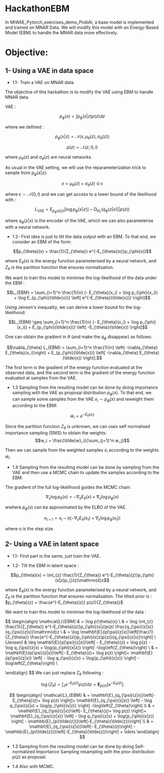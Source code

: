 # HackathonEBM

  

In MIWAE_Pytorch_exercises_demo_ProbAI, a base model is implemented and trained on MNAR Data. We will modify this model with an Energy-Based Model (EBM) to handle the MNAR data more effectively.

  
  

# Objective:
  

 ## 1-  Using a VAE in data space

- 1.1- Train a VAE on MNAR data.

The objective of this hackathon is to modify the VAE using EBM to handle MNAR data.

VAE :

$$p_{\phi}(x) = \int p_{\phi}(x|z)p(z)dz$$

where we defined :

$$p_{\phi}(x|z) = \mathcal{N}(x; \mu_{\theta}(z), \sigma_{\theta}(z))$$

$$p(z) = \mathcal{N}(z; 0, I)$$

where $\mu_{\theta}(z)$ and $\sigma_{\theta}(z)$ are neural networks.

  

As usual in the VAE setting, we will use the reparameterization trick to sample from $p_{\phi}(x|z)$:

$$x = \mu_{\theta}(z) + \sigma_{\theta}(z) \odot \epsilon$$

where $\epsilon \sim \mathcal{N}(0, I)$ and we can get access to a lower bound of the likelihood with :

  

$$L_{VAE} = E_{p_{\phi}(x|z)} \left[ \log p_{\phi}(x|z) \right] - D_{KL}(q_{\phi}(z|x) || p(z))$$

  

where $q_{\phi}(z|x)$ is the encoder of the VAE, which we can also parameterise with a neural network.

  
  

- 1.2- First idea is just to tilt the data output with an EBM. To that end, we consider an EBM of the form:

$$p_{\theta}(x) = \frac{1}{Z_{\theta}} e^{-E_{\theta}(x)}p_{\phi(x)}$$

where $E_{\theta}(x)$ is the energy function parameterised by a neural network, and $Z_{\theta}$ is the partition function that ensures normalisation.

  

We want to train this model to minimise the log-likelihood of the data under the EBM :

$$L_{EBM} = \sum_{i=1}^n \frac{1}{n} (- E_{\theta}(x_i) + \log p_{\phi}(x_i)) + \log E_{p_{\phi}(\tilde{x})} \left[ e^{-E_{\theta}(\tilde{x})} \right]$$

  

Using Jensen's inequality, we can derive a lower bound for the log-likelihood:

$$L_{EBM} \geq \sum_{i=1}^n \frac{1}{n} (- E_{\theta}(x_i) + \log p_{\phi}(x_i)) + E_{p_{\phi}(\tilde{x})} \left[ -E_{\theta}(\tilde{x}) \right]$$

  

One can obtain the gradient in $\theta$ (and make the $q_{\phi}$ disappear) as follows:

  

$$\nabla_{\theta} L_{EBM} = \sum_{i=1}^n \frac{1}{n} \left( -\nabla_{\theta} E_{\theta}(x_i)\right) + E_{p_{\phi}(\tilde{x})} \left[ -\nabla_{\theta} E_{\theta}(\tilde{x}) \right].$$

  

The first term is the gradient of the energy function evaluated at the observed data, and the second term is the gradient of the energy function evaluated at samples from the VAE.

- 1.3 Sampling from the resulting model can be done by doing importance sampling with the VAE as proposal distribution $p_{\phi}(x)$. To that end, we can sample some samples from the VAE $x_i \sim p_{\phi}(x)$ and reweight them according to the EBM:

$$\tilde{w}_i = e^{-E_{\theta}(x_i)}$$

Since the partition function $Z_{\theta}$ is unknown, we can uses self normalised importance sampling (SNIS) to obtain the weights:
$$w_i = \frac{\tilde{w}_i}{\sum_{j=1}^n w_j}$$

Then we can sample from the weighted samples $\tilde{x}_i$ according to the weights $\tilde{w}_i$.


- 1.4 Sampling from the resulting model can be done by sampling from the VAE and then use a MCMC chain to update the samples according to the EBM.

The gradient of the full log-likelihood guides the MCMC chain:

$$\nabla_{x} \log p_{\theta}(x) = -\nabla_{x} E_{\theta}(x) + \nabla_{x} \log p_{\phi}(x)$$

wwhere $p_{\phi}(x)$ can be approximated by the ELBO of the VAE.

  

$$x_{t+1} = x_t - \eta \left( -\nabla_{x} E_{\theta}(x_t) + \nabla_{x} \log p_{\phi}(x_t) \right)$$

where $\eta$ is the step size.

  
  
  
  
  


 ## 2-  Using a VAE in latent space

- 1.1- First part is the same, just train the VAE.


- 1.2- Tilt the EBM in latent space :

$$p_{\theta}(x) = \int_{z} \frac{1}{Z_{\theta}} e^{-E_{\theta}(z)}p_{\phi}(x|z)p_{}(z)\mathrm{d}z$$

where $E_{\theta}(x)$ is the energy function parameterised by a neural network, and $Z_{\theta}$ is the partition function that ensures normalisation.
The tilted prior is : $p_{\theta}(z) = \frac{e^{-E_{\theta}(z)} p(z)}{Z_{\theta}}$

We want to train this model to minimise the log-likelihood of the data :

$$
\begin{align}
\mathcal{L}_{EBM} & = \log p_{\theta}(x) \\
& = \log \int_{z} \frac{1}{Z_{\theta}} e^{-E_{\theta}(z)}p_{\phi}(x|z)p(z) \frac{q_{\psi}(z|x)}{q_{\psi}(z|x)}\mathrm{d}z \\
& = \log \mathbf{E}_{q_{\psi}(z|x)}\left[\frac{1}{Z_{\theta}}  \frac{e^{-E_{\theta}(z)}p_{\phi}(x|z)p(z)}{q_{\psi}(z|x)}\right] \\
(Jensen) & \leq \mathbf{E}_{q_{\psi}(z|x)}\left[  - E_{\theta}(z) + \log p(z) - \log q_{\psi}(z|x) + \log{p_{\phi}(x|z)}  \right] -\log\left(Z_{\theta}\right) \\
& = \mathbf{E}_{q_{\psi}(z|x)}\left[- E_{\theta}(z)+ \log p(z) \right]+ \mathbf{E}_{q_{\psi}(z|x)} \left[ - \log q_{\psi}(z|x) + \log{p_{\phi}(x|z)} \right]  -\log\left(Z_{\theta}\right) \\

\end{align}
$$
We can just replace $Z_{\theta}$ following :

$$\log(Z_{\theta}) = \int_{z} e^{-E_{\theta}(z)}p(z)\mathrm{dz} = \mathbf{E}_{p(z)}\left[ e^{-E_{\theta}(z)} \right]
$$


  
$$
\begin{align}
\mathcal{L}_{EBM} & =  \mathbf{E}_{q_{\psi}(z|x)}\left[- E_{\theta}(z)+ \log p(z) \right]+ \mathbf{E}_{q_{\psi}(z|x)} \left[ - \log q_{\psi}(z|x) + \log{p_{\phi}(x|z)} \right]  -\log\left(Z_{\theta}\right) \\
& = \mathbf{E}_{q_{\psi}(z|x)}\left[- E_{\theta}(z)+ \log p(z) \right]+ \mathbf{E}_{q_{\psi}(z|x)} \left[ - \log q_{\psi}(z|x) + \log{p_{\phi}(x|z)} \right] - \mathbb{E}_{p(\tilde{z})}\left[-E_{\theta}(\tilde{z})\right] \\
& = \mathbf{E}_{q_{\psi}(z|x)}\left[- E_{\theta}(z)\right] - \mathbb{E}_{p(\tilde{z})}\left[-E_{\theta}(\tilde{z})\right] + \ldots
\end{align}
$$


- 1.3 Sampling from the resulting model can be done by doing Self-normalized Importance Sampling resampling with the prior distribution $p(z)$ as proposal.

- 1.4 Also with MCMC.
